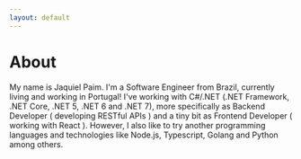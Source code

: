 ```yaml
---
layout: default
---
```

# About

My name is Jaquiel Paim. I'm a Software Engineer from Brazil, currently living and working in Portugal! I've working with C#/.NET (.NET Framework, .NET Core, .NET 5, .NET 6 and .NET 7), more specifically as Backend Developer ( developing RESTful APIs ) and a tiny bit as Frontend Developer ( working with React ). However, I also like to try another programming languages and technologies like Node.js, Typescript, Golang and Python among others.   
